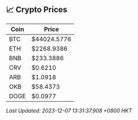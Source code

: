 ## 📈 Crypto Prices

| Coin | Price |
| ---- | ----- |
| BTC | $44024.5776 |
| ETH | $2268.9386 |
| BNB | $233.3886 |
| CRV | $0.6210 |
| ARB | $1.0918 |
| OKB | $58.4373 |
| DOGE | $0.0977 |

_Last Updated: 2023-12-07 13:31:37.908 +0800 HKT_